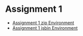 Assignment 1
========================================================================

- [Assignment 1 zip Environment](assignment1.zip)
- [Assignment 1 jsbin Environment][jsbin assignment 1]

[jsbin assignment 1]: http://jsbin.com/swe430_assignment1/latest/edit?javascript,live
